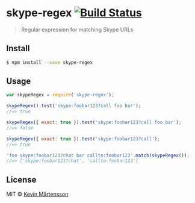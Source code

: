 # skype-regex [![Build Status](https://travis-ci.org/kevva/skype-regex.svg?branch=master)](https://travis-ci.org/kevva/skype-regex)

> Regular expression for matching Skype URLs

## Install

```sh
$ npm install --save skype-regex
```

## Usage

```js
var skypeRegex = require('skype-regex');

skypeRegex().test('skype:foobar123?call foo bar');
//=> true

skypeRegex({ exact: true }).test('skype:foobar123?call foo bar');
//=> false

skypeRegex({ exact: true }).test('skype:foobar123?call');
//=> true

'foo skype:foobar123?chat bar callto:foobar123'.match(skypeRegex());
//=> ['skype:foobar123?chat', 'callto:foobar123']
```

## License

MIT © [Kevin Mårtensson](https://github.com/kevva)
